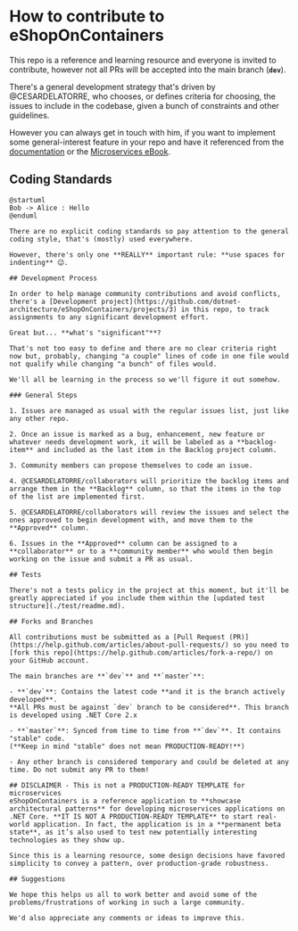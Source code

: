 # How to contribute to eShopOnContainers

This repo is a reference and learning resource and everyone is invited to contribute, however not all PRs will be accepted into the main branch (**`dev`**).

There's a general development strategy that's driven by @CESARDELATORRE, who chooses, or defines criteria for choosing, the issues to include in the codebase, given a bunch of constraints and other guidelines.

However you can always get in touch with him, if you want to implement some general-interest feature in your repo and have it referenced from the [documentation](https://docs.microsoft.com/dotnet/standard/microservices-architecture/) or the [Microservices eBook](https://aka.ms/microservicesebook/).

## Coding Standards

```plantuml
@startuml
Bob -> Alice : Hello
@enduml

There are no explicit coding standards so pay attention to the general coding style, that's (mostly) used everywhere.

However, there's only one **REALLY** important rule: **use spaces for indenting** 😉.

## Development Process

In order to help manage community contributions and avoid conflicts, there's a [Development project](https://github.com/dotnet-architecture/eShopOnContainers/projects/3) in this repo, to track assignments to any significant development effort.

Great but... **what's "significant"**? 

That's not too easy to define and there are no clear criteria right now but, probably, changing "a couple" lines of code in one file would not qualify while changing "a bunch" of files would.

We'll all be learning in the process so we'll figure it out somehow.

### General Steps

1. Issues are managed as usual with the regular issues list, just like any other repo.

2. Once an issue is marked as a bug, enhancement, new feature or whatever needs development work, it will be labeled as a **backlog-item** and included as the last item in the Backlog project column.

3. Community members can propose themselves to code an issue.

4. @CESARDELATORRE/collaborators will prioritize the backlog items and arrange them in the **Backlog** column, so that the items in the top of the list are implemented first.

5. @CESARDELATORRE/collaborators will review the issues and select the ones approved to begin development with, and move them to the **Approved** column.

6. Issues in the **Approved** column can be assigned to a **collaborator** or to a **community member** who would then begin working on the issue and submit a PR as usual.

## Tests

There's not a tests policy in the project at this moment, but it'll be greatly appreciated if you include them within the [updated test structure](./test/readme.md).

## Forks and Branches

All contributions must be submitted as a [Pull Request (PR)](https://help.github.com/articles/about-pull-requests/) so you need to [fork this repo](https://help.github.com/articles/fork-a-repo/) on your GitHub account.

The main branches are **`dev`** and **`master`**:

- **`dev`**: Contains the latest code **and it is the branch actively developed**.  
**All PRs must be against `dev` branch to be considered**. This branch is developed using .NET Core 2.x

- **`master`**: Synced from time to time from **`dev`**. It contains "stable" code.  
(**Keep in mind "stable" does not mean PRODUCTION-READY!**)

- Any other branch is considered temporary and could be deleted at any time. Do not submit any PR to them!

## DISCLAIMER - This is not a PRODUCTION-READY TEMPLATE for microservices
eShopOnContainers is a reference application to **showcase architectural patterns** for developing microservices applications on .NET Core. **IT IS NOT A PRODUCTION-READY TEMPLATE** to start real-world application. In fact, the application is in a **permanent beta state**, as it’s also used to test new potentially interesting technologies as they show up.

Since this is a learning resource, some design decisions have favored simplicity to convey a pattern, over production-grade robustness.

## Suggestions

We hope this helps us all to work better and avoid some of the problems/frustrations of working in such a large community.

We'd also appreciate any comments or ideas to improve this.

